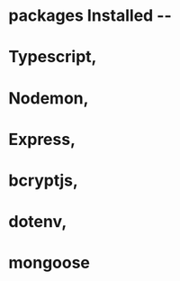 # packages Installed -- 

# Typescript,
# Nodemon,
# Express,
# bcryptjs,
# dotenv,
# mongoose



<!-- Edit package.json & "npm run dev" -->